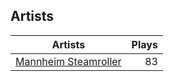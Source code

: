 ## Artists
Artists | Plays 
----- | -----: 
[Mannheim Steamroller](/artists/mannheim-steamroller-39605) | 83

